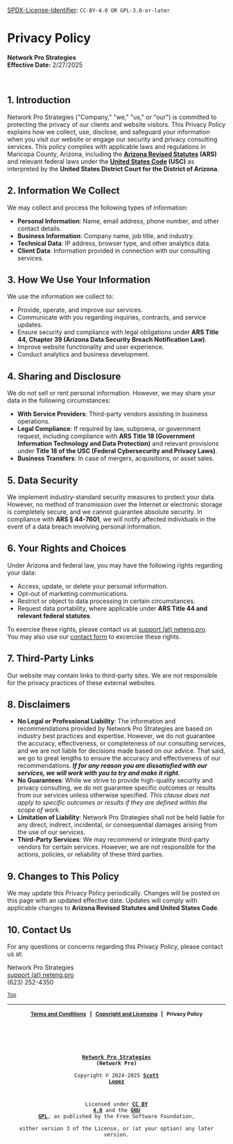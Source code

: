 <!-- =========================================================================
SPDX-License-Identifier: CC-BY-4.0 OR GPL-3.0-or-later
This file is part of Network Pro.
========================================================================== -->

<!--
Network Pro Strategies (Network Pro)
Copyright © 2024-2025 Scott Lopez

---

I. Creative Commons Attribution 4.0 International

Network Pro (the "Licensed Material") is licensed under Creative Commons Attribution 4.0 International ("CC BY 4.0"). To view a copy of this license, visit https://creativecommons.org/licenses/by/4.0/.

Per the terms of the License, you are free to distribute, remix, adapt, and build upon the Licensed Material for any purpose, even commercially. You must give appropriate credit, provide a link to the License, and indicate if changes were made.

The Licensor offers the Licensed Material as-is and as-available, and makes no representations or warranties of any kind concerning the Licensed Material, whether express, implied, statutory, or other. This includes, without limitation, warranties of title, merchantability, fitness for a particular purpose, non-infringement, absence of latent or other defects, accuracy, or the presence or absence of errors, whether or not known or discoverable.

Permissions beyond the scope of this License—or instead of those permitted by this License—may be available as further defined within this document.

  SPDX Reference: https://spdx.org/licenses/CC-BY-4.0.html
  Canonical URL: https://creativecommons.org/licenses/by/4.0/

---

II. GNU General Public License

Network Pro is free software: you can redistribute it and/or modify it under the terms of the GNU General Public License ("GNU GPL") as published by the Free Software Foundation, either version 3 of the License, or (at your option) any later version.

This material is distributed in the hope that it will be useful, but WITHOUT ANY WARRANTY; without even the implied warranty of MERCHANTABILITY or FITNESS FOR A PARTICULAR PURPOSE.

See the GNU General Public License for more details.

  SPDX Reference: https://spdx.org/licenses/GPL-3.0-or-later.html
  Canonical URL: https://www.gnu.org/licenses/gpl-3.0.html

---

Author: Scott Lopez
Email: <contact@neteng.pro>
Web: <https://bio.neteng.pro>
-->

[SPDX-License-Identifier](https://spdx.dev/learn/handling-license-info/):
`CC-BY-4.0 OR GPL-3.0-or-later`

<!-- markdownlint-disable MD036 -->

# <a id="top">Privacy Policy</a>

**Network Pro Strategies**  
**Effective Date:** 2/27/2025

&nbsp;

## 1. Introduction

Network Pro Strategies ("Company," "we," "us," or "our") is committed to protecting the privacy of our clients and website visitors. This Privacy Policy explains how we collect, use, disclose, and safeguard your information when you visit our website or engage our security and privacy consulting services. This policy complies with applicable laws and regulations in Maricopa County, Arizona, including the **[Arizona Revised Statutes](https://www.azleg.gov/arstitle/) (ARS)** and relevant federal laws under the **[United States Code](https://uscode.house.gov/) (USC)** as interpreted by the **United States District Court for the District of Arizona**.

## 2. Information We Collect

We may collect and process the following types of information:

- **Personal Information**: Name, email address, phone number, and other contact details.
- **Business Information**: Company name, job title, and industry.
- **Technical Data**: IP address, browser type, and other analytics data.
- **Client Data**: Information provided in connection with our consulting services.

## 3. How We Use Your Information

We use the information we collect to:

- Provide, operate, and improve our services.
- Communicate with you regarding inquiries, contracts, and service updates.
- Ensure security and compliance with legal obligations under **ARS Title 44, Chapter 39 (Arizona Data Security Breach Notification Law)**.
- Improve website functionality and user experience.
- Conduct analytics and business development.

## 4. Sharing and Disclosure

We do not sell or rent personal information. However, we may share your data in the following circumstances:

- **With Service Providers**: Third-party vendors assisting in business operations.
- **Legal Compliance**: If required by law, subpoena, or government request, including compliance with **ARS Title 18 (Government Information Technology and Data Protection)** and relevant provisions under **Title 18 of the USC (Federal Cybersecurity and Privacy Laws)**.
- **Business Transfers**: In case of mergers, acquisitions, or asset sales.

## 5. Data Security

We implement industry-standard security measures to protect your data. However, no method of transmission over the Internet or electronic storage is completely secure, and we cannot guarantee absolute security. In compliance with **ARS § 44-7601**, we will notify affected individuals in the event of a data breach involving personal information.

## 6. Your Rights and Choices

Under Arizona and federal law, you may have the following rights regarding your data:

- Access, update, or delete your personal information.
- Opt-out of marketing communications.
- Restrict or object to data processing in certain circumstances.
- Request data portability, where applicable under **ARS Title 44 and relevant federal statutes**.

To exercise these rights, please contact us at [support (at) neteng.pro](mailto:support@neteng.pro).  
You may also use our [contact form](https://tr.ee/HAI1inalZH) to excercise these rights.

## 7. Third-Party Links

Our website may contain links to third-party sites. We are not responsible for the privacy practices of these external websites.

## 8. Disclaimers

- **No Legal or Professional Liability**: The information and recommendations provided by Network Pro Strategies are based on industry best practices and expertise. However, we do not guarantee the accuracy, effectiveness, or completeness of our consulting services, and we are not liable for decisions made based on our advice. That said, we go to great lengths to ensure the accuracy and effectiveness of our recommendations. **_If for any reason you are dissatisfied with our services, we will work with you to try and make it right._**
- **No Guarantees**: While we strive to provide high-quality security and privacy consulting, we do not guarantee specific outcomes or results from our services unless otherwise specified. _This clause does not apply to specific outcomes or results if they are defined within the scope of work._
- **Limitation of Liability**: Network Pro Strategies shall not be held liable for any direct, indirect, incidental, or consequential damages arising from the use of our services.
- **Third-Party Services**: We may recommend or integrate third-party vendors for certain services. However, we are not responsible for the actions, policies, or reliability of these third parties.

## 9. Changes to This Policy

We may update this Privacy Policy periodically. Changes will be posted on this page with an updated effective date. Updates will comply with applicable changes to **Arizona Revised Statutes and United States Code**.

## 10. Contact Us

For any questions or concerns regarding this Privacy Policy, please contact us at:

Network Pro Strategies  
[support (at) neteng.pro](mailto:support@neteng.pro)  
(623) 252-4350

<sub>[Top](#top)</sub>

---

<span style="font-size: 12px; font-weight: bold; text-align: center;">

[Terms and Conditions](https://github.com/NetEng-Pro/neteng-pro.github.io/blob/master/legal/TERMS.md) &nbsp; | &nbsp; [Copyright and Licensing](https://github.com/NetEng-Pro/neteng-pro.github.io/blob/master/LICENSE.md) &nbsp; | &nbsp; Privacy Policy

</span>

&nbsp;

<code style="background: none; border: none; border-radius: 0; font-size: 12px; height: 50vh; outline: none; resize: none; text-align: center; width: 100%;">

**[Network Pro Strategies](https://netwk.pro/) (Network Pro)**  
Copyright &copy; 2024-2025 **[Scott Lopez](https://bio.neteng.pro)**

Licensed under **[CC BY 4.0](https://creativecommons.org/licenses/by/4.0/)** and the **[GNU GPL](https://spdx.org/licenses/GPL-3.0-or-later.html)**, as published by the Free Software Foundation,  
either version 3 of the License, or (at your option) any later version.

</code>
